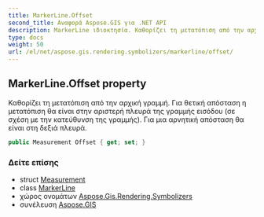 ```yaml
---
title: MarkerLine.Offset
second_title: Αναφορά Aspose.GIS για .NET API
description: MarkerLine ιδιοκτησία. Καθορίζει τη μετατόπιση από την αρχική γραμμή. Για θετική απόσταση η μετατόπιση θα είναι στην αριστερή πλευρά της γραμμής εισόδου σε σχέση με την κατεύθυνση της γραμμής. Για μια αρνητική απόσταση θα είναι στη δεξιά πλευρά.
type: docs
weight: 50
url: /el/net/aspose.gis.rendering.symbolizers/markerline/offset/
---
```

## MarkerLine.Offset property

Καθορίζει τη μετατόπιση από την αρχική γραμμή. Για θετική απόσταση η μετατόπιση θα είναι στην αριστερή πλευρά της γραμμής εισόδου (σε σχέση με την κατεύθυνση της γραμμής). Για μια αρνητική απόσταση θα είναι στη δεξιά πλευρά.

```csharp
public Measurement Offset { get; set; }
```

### Δείτε επίσης

* struct [Measurement](../../../aspose.gis.rendering/measurement/)
* class [MarkerLine](../)
* χώρος ονομάτων [Aspose.Gis.Rendering.Symbolizers](../../markerline/)
* συνέλευση [Aspose.GIS](../../../)


